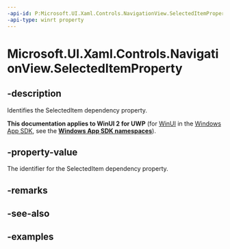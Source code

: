 ```yaml
---
-api-id: P:Microsoft.UI.Xaml.Controls.NavigationView.SelectedItemProperty
-api-type: winrt property
---
```

<!-- Property syntax.
public DependencyProperty SelectedItemProperty { get; }
-->

# Microsoft.UI.Xaml.Controls.NavigationView.SelectedItemProperty


## -description

Identifies the SelectedItem dependency property.


**This documentation applies to WinUI 2 for UWP** (for [WinUI](/windows/apps/winui/winui3/) in the [Windows App SDK](/windows/apps/windows-app-sdk/), see the **[Windows App SDK namespaces](/windows/windows-app-sdk/api/winrt/)**).

## -property-value

The identifier for the SelectedItem dependency property.


## -remarks


## -see-also


## -examples


